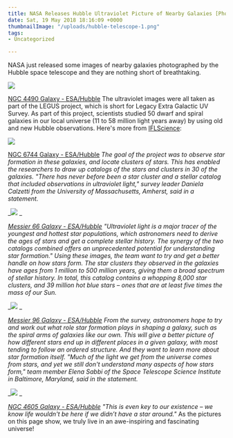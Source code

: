 ```yaml
---
title: NASA Releases Hubble Ultraviolet Picture of Nearby Galaxies [Photos]
date: Sat, 19 May 2018 18:16:09 +0000
thumbnailImage: "/uploads/hubble-telescope-1.png"
tags:
- Uncategorized

---
```

NASA just released some images of nearby galaxies photographed by the Hubble space telescope and they are nothing short of breathtaking. 

![](http://newsattorneys.staging.wpengine.com/wp-content/uploads/2018/05/galaxy-ngc-4490-1024x984.jpg) 

[NGC 4490 Galaxy - ESA/Hubble](https://www.spacetelescope.org/images/heic1716a/) The ultraviolet images were all taken as part of the LEGUS project, which is short for Legacy Extra Galactic UV Survey. As part of this project, scientists studied 50 dwarf and spiral galaxies in our local universe (11 to 58 million light years away) by using old and new Hubble observations. Here's more from [IFLScience](http://www.iflscience.com/space/nasa-just-released-some-amazing-new-images-of-galaxies-from-the-hubble-space-telescope/): 

![](http://newsattorneys.staging.wpengine.com/wp-content/uploads/2018/05/galaxy-ngc-6744-1024x986.jpg) 

[NGC 6744 Galaxy - ESA/Hubble](https://www.spacetelescope.org/images/heic1810a/) _The goal of the project was to observe star formation in these galaxies, and locate clusters of stars. This has enabled the researchers to draw up catalogs of the stars and clusters in 30 of the galaxies. "There has never before been a star cluster and a stellar catalog that included observations in ultraviolet light," survey leader Daniela Calzetti from the University of Massachusetts, Amherst, said in a statement._

 _![](http://newsattorneys.staging.wpengine.com/wp-content/uploads/2018/05/messier-66-964x1024.jpg) _

[_Messier 66 Galaxy - ESA/Hubble_](https://www.spacetelescope.org/images/heic1810c/) _"Ultraviolet light is a major tracer of the youngest and hottest star populations, which astronomers need to derive the ages of stars and get a complete stellar history. The synergy of the two catalogs combined offers an unprecedented potential for understanding star formation." Using these images, the team want to try and get a better handle on how stars form. The star clusters they observed in the galaxies have ages from 1 million to 500 million years, giving them a broad spectrum of stellar history. In total, this catalog contains a whopping 8,000 star clusters, and 39 million hot blue stars – ones that are at least five times the mass of our Sun._ 

_![](http://newsattorneys.staging.wpengine.com/wp-content/uploads/2018/05/galaxy-messier96-1004x1024.jpg) _

[_Messier 96 Galaxy - ESA/Hubble_](https://www.spacetelescope.org/images/potw1535a/) _From the survey, astronomers hope to try and work out what role star formation plays in shaping a galaxy, such as the spiral arms of galaxies like our own. This will give a better picture of how different stars end up in different places in a given galaxy, with most tending to follow an ordered structure. And they want to learn more about star formation itself. "Much of the light we get from the universe comes from stars, and yet we still don't understand many aspects of how stars form," team member Elena Sabbi of the Space Telescope Science Institute in Baltimore, Maryland, said in the statement._ 

_![](http://newsattorneys.staging.wpengine.com/wp-content/uploads/2018/05/galaxy-ngc-4605-1024x818.jpg) _

[_NGC 4605 Galaxy - ESA/Hubble_](https://www.spacetelescope.org/images/potw1418a/) _"This is even key to our existence – we know life wouldn't be here if we didn’t have a star around."_ As the pictures on this page show, we truly live in an awe-inspiring and fascinating universe!